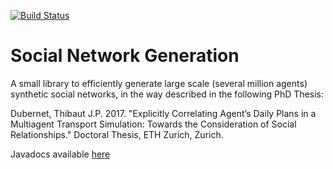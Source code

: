 [![Build Status](https://travis-ci.org/tduberne/socialnetworkgeneration.svg?branch=master)](https://travis-ci.org/tduberne/socialnetworkgeneration)

# Social Network Generation

A small library to efficiently generate large scale (several million agents) synthetic social networks,
in the way described in the following PhD Thesis:

Dubernet, Thibaut J.P. 2017. "Explicitly Correlating Agent’s Daily Plans in a Multiagent Transport Simulation: Towards the Consideration of Social Relationships." Doctoral Thesis, ETH Zurich, Zurich.

Javadocs available [here](https://matsim-eth.github.io/socialnetworkgeneration/)
